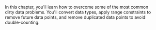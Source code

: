In this chapter, you'll learn how to overcome some of the most common dirty data problems. You'll convert data types, apply range constraints to remove future data points, and remove duplicated data points to avoid double-counting. 